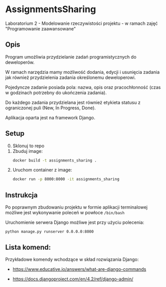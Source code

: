 # AssignmentsSharing
Laboratorium 2 - Modelowanie rzeczywistości projektu - w ramach zajęć "Programowanie zaawansowane"

## Opis
Program umożliwia przydzielanie zadań programistycznych do deweloperów.

W ramach narzędzia mamy możliwość dodania, edycji i usunięcia zadania jak również przydzielenia zadania określonemu deweloperowi.

Pojedyncze zadanie posiada pola: nazwa, opis oraz pracochłonność (czas w godzinach potrzebny do ukończenia zadania). 

Do każdego zadania przydzielana jest również etykieta statusu z ograniczonej puli (New, In Progress, Done).

Aplikacja oparta jest na framework Django.

## Setup
0. Sklonuj to repo
1. Zbuduj image:
   ```bash
   docker build -t assignments_sharing .
   ```
3. Uruchom container z image:
   ```bash
   docker run -p 8000:8000 -it assignments_sharing
   ```

## Instrukcja
Po poprawnym zbudowaniu projektu w formie aplikacji terminalowej możliwe jest wykonywanie poleceń w powłoce `/bin/bash`

Uruchomienie serwera Django możliwe jest przy użyciu polecenia:
```
python manage.py runserver 0.0.0.0:8000
```

## Lista komend:
Przykładowe komendy wchodzące w skład rozwiązania Django:
* https://www.educative.io/answers/what-are-django-commands

* https://docs.djangoproject.com/en/4.2/ref/django-admin/
